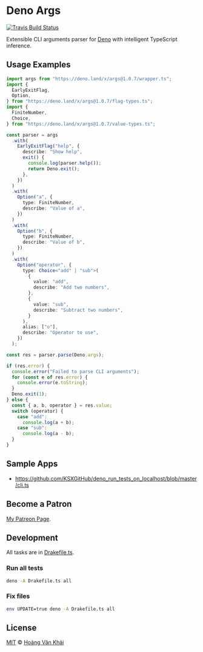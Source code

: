 # Deno Args

[![Travis Build Status](https://travis-ci.org/KSXGitHub/deno-args.svg?branch=master)](https://travis-ci.org/KSXGitHub/deno-args)

Extensible CLI arguments parser for [Deno](https://deno.land) with intelligent TypeScript inference.

## Usage Examples

```typescript
import args from "https://deno.land/x/args@1.0.7/wrapper.ts";
import {
  EarlyExitFlag,
  Option,
} from "https://deno.land/x/args@1.0.7/flag-types.ts";
import {
  FiniteNumber,
  Choice,
} from "https://deno.land/x/args@1.0.7/value-types.ts";

const parser = args
  .with(
    EarlyExitFlag("help", {
      describe: "Show help",
      exit() {
        console.log(parser.help());
        return Deno.exit();
      },
    })
  )
  .with(
    Option("a", {
      type: FiniteNumber,
      describe: "Value of a",
    })
  )
  .with(
    Option("b", {
      type: FiniteNumber,
      describe: "Value of b",
    })
  )
  .with(
    Option("operator", {
      type: Choice<"add" | "sub">(
        {
          value: "add",
          describe: "Add two numbers",
        },
        {
          value: "sub",
          describe: "Subtract two numbers",
        }
      ),
      alias: ["o"],
      describe: "Operator to use",
    })
  );

const res = parser.parse(Deno.args);

if (res.error) {
  console.error("Failed to parse CLI arguments");
  for (const e of res.error) {
    console.error(e.toString);
  }
  Deno.exit(1);
} else {
  const { a, b, operator } = res.value;
  switch (operator) {
    case "add":
      console.log(a + b);
    case "sub":
      console.log(a - b);
  }
}
```

## Sample Apps

- https://github.com/KSXGitHub/deno_run_tests_on_localhost/blob/master/cli.ts

## Become a Patron

[My Patreon Page](https://patreon.com/khai96_).

## Development

All tasks are in [Drakefile.ts](https://git.io/JvhVf).

### Run all tests

```sh
deno -A Drakefile.ts all
```

### Fix files

```sh
env UPDATE=true deno -A Drakefile.ts all
```

## License

[MIT](https://git.io/JvK1f) © [Hoàng Văn Khải](https://github.com/KSXGitHub)
